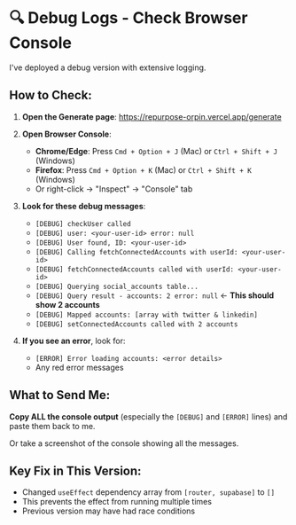 # 🔍 Debug Logs - Check Browser Console

I've deployed a debug version with extensive logging. 

## How to Check:

1. **Open the Generate page**: https://repurpose-orpin.vercel.app/generate
   
2. **Open Browser Console**:
   - **Chrome/Edge**: Press `Cmd + Option + J` (Mac) or `Ctrl + Shift + J` (Windows)
   - **Firefox**: Press `Cmd + Option + K` (Mac) or `Ctrl + Shift + K` (Windows)
   - Or right-click → "Inspect" → "Console" tab

3. **Look for these debug messages**:
   - `[DEBUG] checkUser called`
   - `[DEBUG] user: <your-user-id> error: null`
   - `[DEBUG] User found, ID: <your-user-id>`
   - `[DEBUG] Calling fetchConnectedAccounts with userId: <your-user-id>`
   - `[DEBUG] fetchConnectedAccounts called with userId: <your-user-id>`
   - `[DEBUG] Querying social_accounts table...`
   - `[DEBUG] Query result - accounts: 2 error: null` ← **This should show 2 accounts**
   - `[DEBUG] Mapped accounts: [array with twitter & linkedin]`
   - `[DEBUG] setConnectedAccounts called with 2 accounts`

4. **If you see an error**, look for:
   - `[ERROR] Error loading accounts: <error details>`
   - Any red error messages

## What to Send Me:

**Copy ALL the console output** (especially the `[DEBUG]` and `[ERROR]` lines) and paste them back to me.

Or take a screenshot of the console showing all the messages.

## Key Fix in This Version:

- Changed `useEffect` dependency array from `[router, supabase]` to `[]`
- This prevents the effect from running multiple times
- Previous version may have had race conditions
